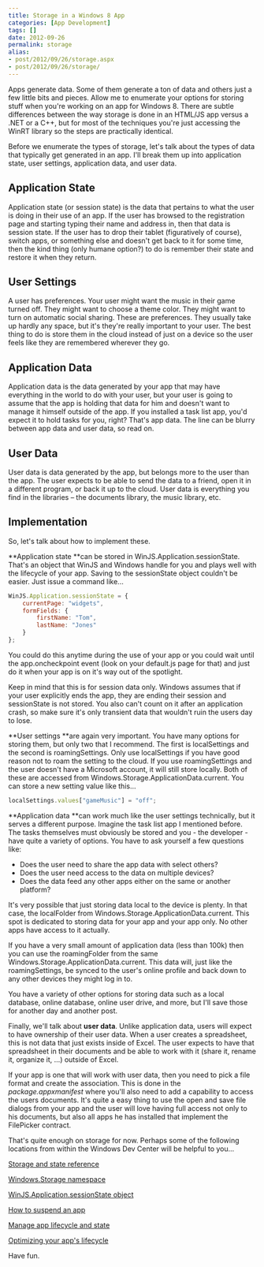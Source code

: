 ```yaml
---
title: Storage in a Windows 8 App
categories: [App Development]
tags: []
date: 2012-09-26
permalink: storage
alias:
- post/2012/09/26/storage.aspx
- post/2012/09/26/storage/
---
```


Apps generate data. Some of them generate a ton of data and others just a few little bits and pieces. Allow me to enumerate your options for storing stuff when you&#39;re working on an app for Windows 8\. There are subtle differences between the way storage is done in an HTML/JS app versus a .NET or a C++, but for most of the techniques you&#39;re just accessing the WinRT library so the steps are practically identical.

Before we enumerate the types of storage, let&#39;s talk about the types of data that typically get generated in an app. I&#39;ll break them up into application state, user settings, application data, and user data.

## Application State

Application state (or session state) is the data that pertains to what the user is doing in their use of an app. If the user has browsed to the registration page and starting typing their name and address in, then that data is session state. If the user has to drop their tablet (figuratively of course), switch apps, or something else and doesn&#39;t get back to it for some time, then the kind thing (only humane option?) to do is remember their state and restore it when they return.

## User Settings

A user has preferences. Your user might want the music in their game turned off. They might want to choose a theme color. They might want to turn on automatic social sharing. These are preferences. They usually take up hardly any space, but it&#39;s they&#39;re really important to your user. The best thing to do is store them in the cloud instead of just on a device so the user feels like they are remembered wherever they go.

## Application Data

Application data is the data generated by your app that may have everything in the world to do with your user, but your user is going to assume that the app is holding that data for him and doesn&#39;t want to manage it himself outside of the app. If you installed a task list app, you&#39;d expect it to hold tasks for you, right? That&#39;s app data. The line can be blurry between app data and user data, so read on.

## User Data

User data is data generated by the app, but belongs more to the user than the app. The user expects to be able to send the data to a friend, open it in a different program, or back it up to the cloud. User data is everything you find in the libraries &ndash; the documents library, the music library, etc.

## Implementation

So, let&#39;s talk about how to implement these.

**Application state **can be stored in WinJS.Application.sessionState. That&#39;s an object that WinJS and Windows handle for you and plays well with the lifecycle of your app. Saving to the sessionState object couldn&#39;t be easier. Just issue a command like...

``` js
WinJS.Application.sessionState = {
    currentPage: "widgets",
    formFields: {
        firstName: "Tom",
        lastName: "Jones"
    }
};
```

You could do this anytime during the use of your app or you could wait until the app.oncheckpoint event (look on your default.js page for that) and just do it when your app is on it&#39;s way out of the spotlight.

Keep in mind that this is for session data only. Windows assumes that if your user explicitly ends the app, they are ending their session and sessionState is not stored. You also can&#39;t count on it after an application crash, so make sure it&#39;s only transient data that wouldn&#39;t ruin the users day to lose.

**User settings **are again very important. You have many options for storing them, but only two that I recommend. The first is localSettings and the second is roamingSettings. Only use localSettings if you have good reason not to roam the setting to the cloud. If you use roamingSettings and the user doesn&#39;t have a Microsoft account, it will still store locally. Both of these are accessed from Windows.Storage.ApplicationData.current. You can store a new setting value like this...

``` js
localSettings.values["gameMusic"] = "off";
```

**Application data **can work much like the user settings technically, but it serves a different purpose. Imagine the task list app I mentioned before. The tasks themselves must obviously be stored and you - the developer - have quite a variety of options. You have to ask yourself a few questions like:

*   Does the user need to share the app data with select others?
*   Does the user need access to the data on multiple devices?
*   Does the data feed any other apps either on the same or another platform?

It&#39;s very possible that just storing data local to the device is plenty. In that case, the localFolder from Windows.Storage.ApplicationData.current. This spot is dedicated to storing data for your app and your app only. No other apps have access to it actually.

If you have a very small amount of application data (less than 100k) then you can use the roamingFolder from the same Windows.Storage.ApplicationData.current. This data will, just like the roamingSettings, be synced to the user&#39;s online profile and back down to any other devices they might log in to.

You have a variety of other options for storing data such as a local database, online database, online user drive, and more, but I&#39;ll save those for another day and another post.

Finally, we&#39;ll talk about **user data**. Unlike application data, users will expect to have ownership of their user data. When a user creates a spreadsheet, this is not data that just exists inside of Excel. The user expects to have that spreadsheet in their documents and be able to work with it (share it, rename it, organize it, ...) outside of Excel.

If your app is one that will work with user data, then you need to pick a file format and create the association. This is done in the _package.appxmanifest_ where you&#39;ll also need to add a capability to access the users documents. It&#39;s quite a easy thing to use the open and save file dialogs from your app and the user will love having full access not only to his documents, but also all apps he has installed that implement the FilePicker contract.

That&#39;s quite enough on storage for now. Perhaps some of the following locations from within the Windows Dev Center will be helpful to you...

[Storage and state reference](http://msdn.microsoft.com/en-us/library/windows/apps/br212883.aspx)

[Windows.Storage namespace](http://msdn.microsoft.com/en-us/library/windows/apps/windows.storage.aspx)

[WinJS.Application.sessionState object](http://msdn.microsoft.com/en-us/library/windows/apps/hh440965.aspx)

[How to suspend an app](http://msdn.microsoft.com/en-us/library/windows/apps/hh465138.aspx)

[Manage app lifecycle and state](http://msdn.microsoft.com/en-us/library/windows/apps/Hh986966.aspx)

[Optimizing your app&#39;s lifecycle](http://msdn.microsoft.com/en-us/library/windows/apps/Hh781221.aspx)

Have fun.